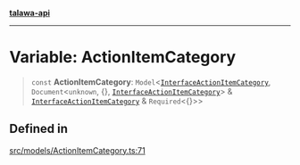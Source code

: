 [**talawa-api**](../../../README.md)

***

# Variable: ActionItemCategory

> `const` **ActionItemCategory**: `Model`\<[`InterfaceActionItemCategory`](../interfaces/InterfaceActionItemCategory.md), `Document`\<`unknown`, \{\}, [`InterfaceActionItemCategory`](../interfaces/InterfaceActionItemCategory.md)\> & [`InterfaceActionItemCategory`](../interfaces/InterfaceActionItemCategory.md) & `Required`\<\{\}\>\>

## Defined in

[src/models/ActionItemCategory.ts:71](https://github.com/Suyash878/talawa-api/blob/095e6964ce2a06c1c30d1acf81b6162203f1db91/src/models/ActionItemCategory.ts#L71)
